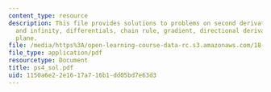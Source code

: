 ```yaml
---
content_type: resource
description: This file provides solutions to problems on second derivative test, boundaries
  and infinity, differentials, chain rule, gradient, directional derivative, and tangent
  plane.
file: /media/https%3A/open-learning-course-data-rc.s3.amazonaws.com/18-02-multivariable-calculus-spring-2006/1150a6e22e1617a716b1dd05bd7e63d3_ps4_sol.pdf
file_type: application/pdf
resourcetype: Document
title: ps4_sol.pdf
uid: 1150a6e2-2e16-17a7-16b1-dd05bd7e63d3
---
```

